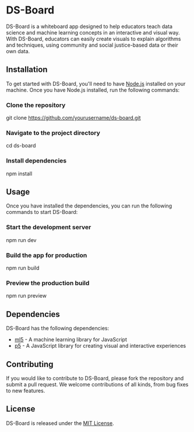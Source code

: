 # DS-Board

DS-Board is a whiteboard app designed to help educators teach data science and machine learning concepts in an interactive and visual way. With DS-Board, educators can easily create visuals to explain algorithms and techniques, using community and social justice-based data or their own data.

## Installation

To get started with DS-Board, you'll need to have [Node.js](https://nodejs.org/) installed on your machine. Once you have Node.js installed, run the following commands:

### Clone the repository

git clone <https://github.com/yourusername/ds-board.git>

### Navigate to the project directory

cd ds-board

### Install dependencies

npm install

## Usage

Once you have installed the dependencies, you can run the following commands to start DS-Board:

### Start the development server

npm run dev

### Build the app for production

npm run build

### Preview the production build

npm run preview

## Dependencies

DS-Board has the following dependencies:

- [ml5](https://github.com/ml5js/ml5-library) - A machine learning library for JavaScript
- [p5](https://p5js.org/) - A JavaScript library for creating visual and interactive experiences

## Contributing

If you would like to contribute to DS-Board, please fork the repository and submit a pull request. We welcome contributions of all kinds, from bug fixes to new features.

## License

DS-Board is released under the [MIT License](https://opensource.org/licenses/MIT).


